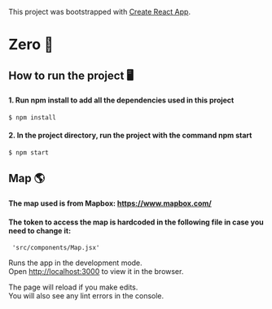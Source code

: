This project was bootstrapped with [Create React App](https://github.com/facebook/create-react-app).

# Zero 🌱 

## How to run the project 🖥

#### 1. Run npm install to add all the dependencies used in this project 
    $ npm install

#### 2. In the project directory, run the project with the command npm start

    $ npm start

## Map 🌎

 #### The map used is from Mapbox: https://www.mapbox.com/
 #### The token to access the map is hardcoded in the following file in case you need to change it:
  
     'src/components/Map.jsx'
    
    
Runs the app in the development mode.<br />
Open [http://localhost:3000](http://localhost:3000) to view it in the browser.

The page will reload if you make edits.<br />
You will also see any lint errors in the console.

